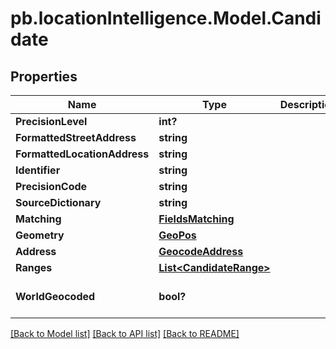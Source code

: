 # pb.locationIntelligence.Model.Candidate
## Properties

Name | Type | Description | Notes
------------ | ------------- | ------------- | -------------
**PrecisionLevel** | **int?** |  | [optional] 
**FormattedStreetAddress** | **string** |  | [optional] 
**FormattedLocationAddress** | **string** |  | [optional] 
**Identifier** | **string** |  | [optional] 
**PrecisionCode** | **string** |  | [optional] 
**SourceDictionary** | **string** |  | [optional] 
**Matching** | [**FieldsMatching**](FieldsMatching.md) |  | [optional] 
**Geometry** | [**GeoPos**](GeoPos.md) |  | [optional] 
**Address** | [**GeocodeAddress**](GeocodeAddress.md) |  | [optional] 
**Ranges** | [**List&lt;CandidateRange&gt;**](CandidateRange.md) |  | [optional] 
**WorldGeocoded** | **bool?** |  | [optional] [default to false]

[[Back to Model list]](../README.md#documentation-for-models) [[Back to API list]](../README.md#documentation-for-api-endpoints) [[Back to README]](../README.md)


